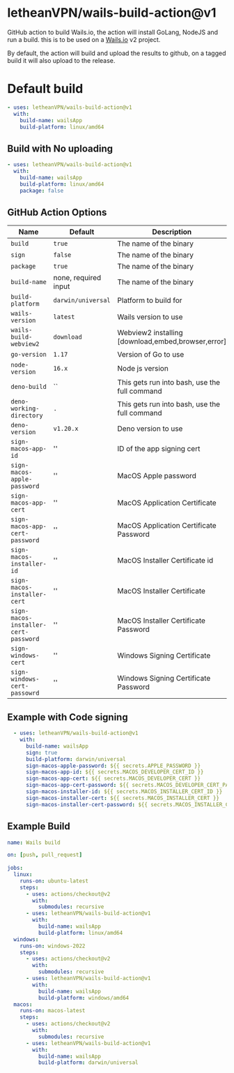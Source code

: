 # letheanVPN/wails-build-action@v1
GitHub action to build Wails.io, the action will install GoLang, NodeJS and run a build.
this is to be used on a [Wails.io](https://wails.io) v2 project.

By default, the action will build and upload the results to github, on a tagged build it will also upload to the release.

# Default build
```yaml
- uses: letheanVPN/wails-build-action@v1
  with:
    build-name: wailsApp
    build-platform: linux/amd64
```

## Build with No uploading

```yaml
- uses: letheanVPN/wails-build-action@v1
  with:
    build-name: wailsApp
    build-platform: linux/amd64
    package: false
```
## GitHub Action Options

| Name                                 | Default              | Description                                        |
|--------------------------------------|----------------------|----------------------------------------------------|
| `build`                              | `true`               | The name of the binary                             |
| `sign`                               | `false`              | The name of the binary                             |
| `package`                            | `true`               | The name of the binary                             |
| `build-name`                         | none, required input | The name of the binary                             |
| `build-platform`                     | `darwin/universal`   | Platform to build for                              |
| `wails-version`                      | `latest`             | Wails version to use                               |
| `wails-build-webview2`               | `download`           | Webview2 installing [download,embed,browser,error] |
| `go-version`                         | `1.17`               | Version of Go to use                               |
| `node-version`                       | `16.x`               | Node js version                                    |
| `deno-build`                         | ``                   | This gets run into bash, use the full command      |
| `deno-working-directory`             | `.`                  | This gets run into bash, use the full command      |
| `deno-version`                       | `v1.20.x`            | Deno version to use                                |
| `sign-macos-app-id`                  | ''                   | ID of the app signing cert                         |
| `sign-macos-apple-password`          | ''                   | MacOS Apple password                               |
| `sign-macos-app-cert`                | ''                   | MacOS Application Certificate                      |
| `sign-macos-app-cert-password`       | ''                   | MacOS Application Certificate Password             |
| `sign-macos-installer-id`            | ''                   | MacOS Installer Certificate id                     |
| `sign-macos-installer-cert`          | ''                   | MacOS Installer Certificate                        |
| `sign-macos-installer-cert-password` | ''                   | MacOS Installer Certificate Password               |
| `sign-windows-cert`                  | ''                   | Windows Signing Certificate                        |
| `sign-windows-cert-passowrd`         | ''                   | Windows Signing Certificate Password               |

## Example with Code signing

```yaml
  - uses: letheanVPN/wails-build-action@v1
    with:
      build-name: wailsApp
      sign: true
      build-platform: darwin/universal
      sign-macos-apple-password: ${{ secrets.APPLE_PASSWORD }}
      sign-macos-app-id: ${{ secrets.MACOS_DEVELOPER_CERT_ID }}
      sign-macos-app-cert: ${{ secrets.MACOS_DEVELOPER_CERT }}
      sign-macos-app-cert-password: ${{ secrets.MACOS_DEVELOPER_CERT_PASSWORD }}
      sign-macos-installer-id: ${{ secrets.MACOS_INSTALLER_CERT_ID }}
      sign-macos-installer-cert: ${{ secrets.MACOS_INSTALLER_CERT }}
      sign-macos-installer-cert-password: ${{ secrets.MACOS_INSTALLER_CERT_PASSWORD }}
```

## Example Build

```yaml
name: Wails build

on: [push, pull_request]
 
jobs:
  linux:
    runs-on: ubuntu-latest
    steps:
      - uses: actions/checkout@v2
        with:
          submodules: recursive
      - uses: letheanVPN/wails-build-action@v1
        with:
          build-name: wailsApp
          build-platform: linux/amd64
  windows:
    runs-on: windows-2022
    steps:
      - uses: actions/checkout@v2
        with:
          submodules: recursive
      - uses: letheanVPN/wails-build-action@v1
        with:
          build-name: wailsApp
          build-platform: windows/amd64
  macos:
    runs-on: macos-latest
    steps:
      - uses: actions/checkout@v2
        with:
          submodules: recursive
      - uses: letheanVPN/wails-build-action@v1
        with:
          build-name: wailsApp
          build-platform: darwin/universal
```
